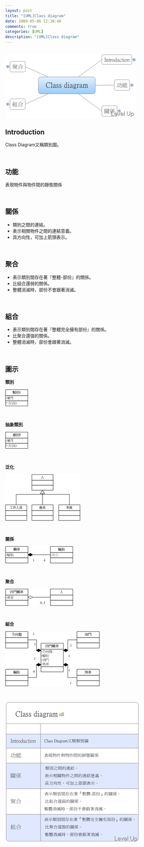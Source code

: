```yaml
---
layout: post
title: "[UML]Class diagram"
date: 2009-05-06 12:38:48
comments: true
categories: [UML]
description: "[UML]Class diagram"
---
```

<h2><img style="border-right-width: 0px; border-top-width: 0px; border-bottom-width: 0px; border-left-width: 0px" border="0" alt="image" width="418" height="203" src="\images\posts\8310\image_thumb_5.png" /></a></h2><h2>Introduction</h2><p>Class Diagram又稱類別圖。</p><p> </p><h2>功能</h2><p>表現物件與物件間的靜態關係</p><p> </p><h2>關係</h2><ul><li>類別之間的連結。</li><li>表示相關物件之間的連結意義。</li><li>具方向性，可加上箭頭表示。</li></ul><p> </p><h2>聚合</h2><ul><li>表示類別間存在著『整體-部份』的關係。</li><li>比組合還弱的關係。</li><li>整體消滅時，部份不會跟著消滅。</li></ul><p> </p><h2>組合</h2><ul><li>表示類別間存在著『整體完全擁有部份』的關係。</li><li>比聚合還強的關係。</li><li>整體消滅時，部份會跟著消滅。</li></ul><p> </p><h2>圖示</h2><p><strong>類別</strong></p><p><a href="http://files.dotblogs.com.tw/larrynung/0905/UMLClassdiagram_1218D/image_4.png"><img style="border-right-width: 0px; border-top-width: 0px; border-bottom-width: 0px; border-left-width: 0px" border="0" alt="image" width="73" height="54" src="\images\posts\8310\image_thumb_1.png" /></a></p><p> </p><p><strong>抽象類別</strong></p><p><a href="http://files.dotblogs.com.tw/larrynung/0905/UMLClassdiagram_1218D/image_5.png"><img style="border-right-width: 0px; border-top-width: 0px; border-bottom-width: 0px; border-left-width: 0px" border="0" alt="image" width="73" height="54" src="\images\posts\8310\image_thumb.png" /></a></p><p> </p><p><strong>泛化</strong></p><p><a href="http://files.dotblogs.com.tw/larrynung/0905/UMLClassdiagram_1218D/image_7.png"><img style="border-right-width: 0px; border-top-width: 0px; border-bottom-width: 0px; border-left-width: 0px" border="0" alt="image" width="240" height="148" src="\images\posts\8310\image_thumb_2.png" /></a></p><p> </p><p><strong>關係</strong></p><p><a href="http://files.dotblogs.com.tw/larrynung/0905/UMLClassdiagram_1218D/image_9.png"><img style="border-right-width: 0px; border-top-width: 0px; border-bottom-width: 0px; border-left-width: 0px" border="0" alt="image" width="217" height="54" src="\images\posts\8310\image_thumb_3.png" /></a></p><p> </p><p><strong>聚合</strong></p><p><a href="http://files.dotblogs.com.tw/larrynung/0905/UMLClassdiagram_1218D/image_11.png"><img style="border-right-width: 0px; border-top-width: 0px; border-bottom-width: 0px; border-left-width: 0px" border="0" alt="image" width="217" height="54" src="\images\posts\8310\image_thumb_4.png" /></a></p><p> </p><p><strong>組合</strong></p><p><a href="http://files.dotblogs.com.tw/larrynung/0905/UMLClassdiagram_1218D/image_15.png"><img style="border-right-width: 0px; border-top-width: 0px; border-bottom-width: 0px; border-left-width: 0px" border="0" alt="image" width="302" height="175" src="\images\posts\8310\image_thumb_6.png" /></a> </p><p> </p><p><a href="http://files.dotblogs.com.tw/larrynung/0905/UMLClassdiagram_1218D/image_17.png"><img style="border-right-width: 0px; border-top-width: 0px; border-bottom-width: 0px; border-left-width: 0px" border="0" alt="image" width="429" height="451" src="\images\posts\8310\image_thumb_7.png" /></p>